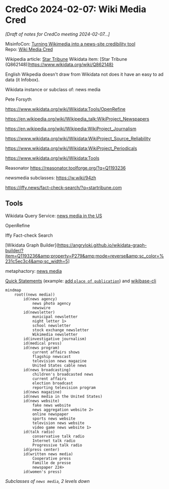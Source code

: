 

# CredCo 2024-02-07: Wiki Media Cred

*[Draft of notes for CredCo meeting 2024-02-07…]*


MisinfoCon: [Turning Wikimedia into a news-site credibility tool](https://misinfocon.com/turning-wikimedia-into-a-news-site-credibility-tool-422dbf28fde)<br>
Repo: [Wiki Media Cred](https://github.com/hearvox/wiki-media-cred/)

Wikipedia article: [Star Tribune](https://en.wikipedia.org/wiki/Star_Tribune)
Wikidata item: [Star Tribune (Q862148)]https://www.wikidata.org/wiki/Q862148}

English Wikpedia doesn't draw from Wikidata not does it have an easy to ad data (it Infobox).

Wikidata instance or subclass of: news media

Pete Forsyth

https://www.wikidata.org/wiki/Wikidata:Tools/OpenRefine

https://en.wikipedia.org/wiki/Wikipedia_talk:WikiProject_Newspapers

https://en.wikipedia.org/wiki/Wikipedia:WikiProject_Journalism

https://www.wikidata.org/wiki/Wikidata:WikiProject_Source_Reliability

https://www.wikidata.org/wiki/Wikidata:WikiProject_Periodicals

https://www.wikidata.org/wiki/Wikidata:Tools

Reasonator
https://reasonator.toolforge.org/?q=Q1193236

newsmedia subclasses: https://w.wiki/94zh

https://iffy.news/fact-check-search/?q=startribune.com

## Tools
Wikidata Query Service: [news media in the US](https://w.wiki/94zY)

OpenRefine

Iffy Fact-check Search


[Wikidata Graph Builder](https://angryloki.github.io/wikidata-graph-builder/?item=Q1193236&amp;property=P279&amp;mode=reverse&amp;sc_color=%231c5ec3c4&amp;sc_width=5]


metaphactory: [news media](https://wikidata.metaphacts.com/resource/wd:Q1193236)

[Quick Statements](https://quickstatements.toolforge.org/#/) (example: [add `place of publication`](https://quickstatements.toolforge.org/#/batch/128928)) and [wikibase-cli](https://github.com/maxlath/wikibase-cli)


```mermaid
mindmap
	root((news media))
		id(news agency)
			news photo agency
			newswire
		id(newsletter)
			municipal newsletter
			night letter 1>
			school newsletter
			stock exchange newsletter
			Wikimedia newsletter
		id(investigative journalism)	
		id(medical press)	
		id(news program)	
			current affairs shows
			flagship newscast
			television news magazine
			United States cable news
		id(news broadcasting)	
			children's broadcasted news
			current affairs
			election broadcast
			reporting television program
		id(news magazine)
		id(news media in the United States)
		id(news website)
			fake news website
			news aggregation website 2>
			online newspaper
			sports news website
			television news website
			video game news website 1>
		id(talk radio)
			conservative talk radio
			Internet talk radio
			Progressive talk radio
		id(press center)	
		id(written news media)
			Cooperative press
			Famille de presse
			newspaper 224>
		id(women's press)
```
*Subclasses of `news media`, 2 levels down*
